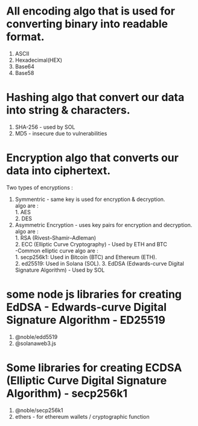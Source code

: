 # All encoding algo that is used for converting binary into readable format.
1. ASCII
2. Hexadecimal(HEX)
3. Base64
4. Base58

# Hashing algo that convert our data into string & characters.
1. SHA-256 - used by SOL
2. MD5 - insecure due to vulnerabilities

# Encryption algo that converts our data into ciphertext.
Two types of encryptions :
1. Symmentric - same key is used for encryption & decryption. <br />
   algo are : <br />
         1. AES <br />
         2. DES
3. Asymmetric Encryption - uses key pairs for encryption and decryption. <br />
   algo are : <br />
        1. RSA (Rivest–Shamir–Adleman) <br />
        2. ECC (Elliptic Curve Cryptography) - Used by ETH and BTC <br />
           -Common elliptic curve algo are : <br />
               1. secp256k1: Used in Bitcoin (BTC) and Ethereum (ETH). <br />
               2. ed25519: Used in Solana (SOL). 
        3. EdDSA (Edwards-curve Digital Signature Algorithm) - Used by SOL

# some node js libraries for creating EdDSA - Edwards-curve Digital Signature Algorithm  - ED25519
1. @noble/edd5519
2. @solanaweb3.js

# Some libraries for creating ECDSA (Elliptic Curve Digital Signature Algorithm) - secp256k1
1. @noble/secp256k1
2. ethers - for ethereum wallets / cryptographic function
